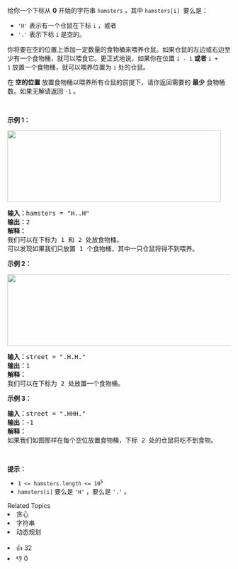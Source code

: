 <p>给你一个下标从 <strong>0</strong>&nbsp;开始的字符串&nbsp;<code>hamsters</code>&nbsp;，其中&nbsp;<code>hamsters[i]</code>&nbsp; 要么是：</p>

<ul> 
 <li><code>'H'</code>&nbsp;表示有一个仓鼠在下标&nbsp;<code>i</code>&nbsp;，或者</li> 
 <li><code>'.'</code>&nbsp;表示下标&nbsp;<code>i</code>&nbsp;是空的。</li> 
</ul>

<p>你将要在空的位置上添加一定数量的食物桶来喂养仓鼠。如果仓鼠的左边或右边至少有一个食物桶，就可以喂食它。更正式地说，如果你在位置&nbsp;<code>i - 1</code>&nbsp;<strong>或者</strong> <code>i + 1</code>&nbsp;放置一个食物桶，就可以喂养位置为 <code>i</code>&nbsp;处的仓鼠。</p>

<p>在 <strong>空的位置</strong> 放置食物桶以喂养所有仓鼠的前提下，请你返回需要的 <strong>最少</strong>&nbsp;食物桶数。如果无解请返回 <code>-1</code>&nbsp;。</p>

<p>&nbsp;</p>

<p><strong>示例 1：</strong></p>

<p><strong><img alt="" src="https://pic.leetcode.cn/1710141378-bfEGUX-image.png" style="width: 482px; height: 162px;" /></strong></p>

<pre>
<b>输入：</b>hamsters = "H..H"
<b>输出：</b>2
<strong>解释：</strong>
我们可以在下标为 1 和 2 处放食物桶。
可以发现如果我们只放置 1 个食物桶，其中一只仓鼠将得不到喂养。
</pre>

<p><strong>示例 2：</strong></p>

<p><strong><img alt="" src="https://pic.leetcode.cn/1710141384-oLAScv-image.png" style="width: 602px; height: 162px;" /></strong></p>

<pre>
<b>输入：</b>street = ".H.H."
<b>输出：</b>1
<strong>解释：</strong>
我们可以在下标为 2 处放置一个食物桶。
</pre>

<p><strong>示例 3：</strong></p>

<pre>
<b>输入：</b>street = ".HHH."
<b>输出：</b>-1
<strong>解释：</strong>
如果我们如图那样在每个空位放置食物桶，下标 2 处的仓鼠将吃不到食物。
</pre>

<p>&nbsp;</p>

<p><strong>提示：</strong></p>

<ul> 
 <li><code>1 &lt;= hamsters.length &lt;= 10<sup>5</sup></code></li> 
 <li><code>hamsters[i]</code>&nbsp;要么是&nbsp;<code>'H'</code>&nbsp;，要么是&nbsp;<code>'.'</code> 。</li> 
</ul>

<div><div>Related Topics</div><div><li>贪心</li><li>字符串</li><li>动态规划</li></div></div><br><div><li>👍 32</li><li>👎 0</li></div>